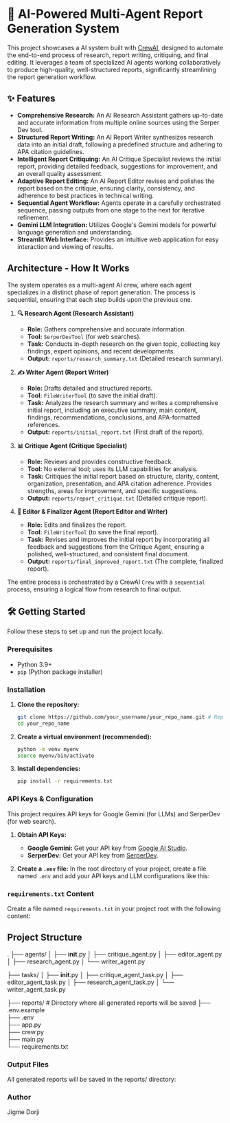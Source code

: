 # 🚀 AI-Powered Multi-Agent Report Generation System

This project showcases a  AI system built with [CrewAI](https://www.crewai.com/), designed to automate the end-to-end process of research, report writing, critiquing, and final editing. It leverages a team of specialized AI agents working collaboratively to produce high-quality, well-structured reports, significantly streamlining the report generation workflow.

## ✨ Features

*   **Comprehensive Research:** An AI Research Assistant gathers up-to-date and accurate information from multiple online sources using the Serper Dev tool.
*   **Structured Report Writing:** An AI Report Writer synthesizes research data into an initial draft, following a predefined structure and adhering to APA citation guidelines.
*   **Intelligent Report Critiquing:** An AI Critique Specialist reviews the initial report, providing detailed feedback, suggestions for improvement, and an overall quality assessment.
*   **Adaptive Report Editing:** An AI Report Editor revises and polishes the report based on the critique, ensuring clarity, consistency, and adherence to best practices in technical writing.
*   **Sequential Agent Workflow:** Agents operate in a carefully orchestrated sequence, passing outputs from one stage to the next for iterative refinement.
*   **Gemini LLM Integration:** Utilizes Google's Gemini models for powerful language generation and understanding.
*   **Streamlit Web Interface:** Provides an intuitive web application for easy interaction and viewing of results.

## Architecture - How It Works

The system operates as a multi-agent AI crew, where each agent specializes in a distinct phase of report generation. The process is sequential, ensuring that each step builds upon the previous one.

1.  **🔍 Research Agent (Research Assistant)**
    *   **Role:** Gathers comprehensive and accurate information.
    *   **Tool:** `SerperDevTool` (for web searches).
    *   **Task:** Conducts in-depth research on the given topic, collecting key findings, expert opinions, and recent developments.
    *   **Output:** `reports/research_summary.txt` (Detailed research summary).

2.  **✍️ Writer Agent (Report Writer)**
    *   **Role:** Drafts detailed and structured reports.
    *   **Tool:** `FileWriterTool` (to save the initial draft).
    *   **Task:** Analyzes the research summary and writes a comprehensive initial report, including an executive summary, main content, findings, recommendations, conclusions, and APA-formatted references.
    *   **Output:** `reports/initial_report.txt` (First draft of the report).

3.  **📊 Critique Agent (Critique Specialist)**
    *   **Role:** Reviews and provides constructive feedback.
    *   **Tool:** No external tool; uses its LLM capabilities for analysis.
    *   **Task:** Critiques the initial report based on structure, clarity, content, organization, presentation, and APA citation adherence. Provides strengths, areas for improvement, and specific suggestions.
    *   **Output:** `reports/report_critique.txt` (Detailed critique report).

4.  **📝 Editor & Finalizer Agent (Report Editor and Writer)**
    *   **Role:** Edits and finalizes the report.
    *   **Tool:** `FileWriterTool` (to save the final report).
    *   **Task:** Revises and improves the initial report by incorporating all feedback and suggestions from the Critique Agent, ensuring a polished, well-structured, and consistent final document.
    *   **Output:** `reports/final_improved_report.txt` (The complete, finalized report).

The entire process is orchestrated by a CrewAI `Crew` with a `sequential` process, ensuring a logical flow from research to final output.

## 🛠️ Getting Started

Follow these steps to set up and run the project locally.

### Prerequisites

*   Python 3.9+
*   `pip` (Python package installer)

### Installation

1.  **Clone the repository:**
    ```bash
    git clone https://github.com/your_username/your_repo_name.git # Replace with your actual repo URL
    cd your_repo_name
    ```
2.  **Create a virtual environment (recommended):**
    ```bash
    python -m venv myenv
    source myenv/bin/activate  
    ```
3.  **Install dependencies:**
    ```bash
    pip install -r requirements.txt
    ```

### API Keys & Configuration

This project requires API keys for Google Gemini (for LLMs) and SerperDev (for web search).

1.  **Obtain API Keys:**
    *   **Google Gemini:** Get your API key from [Google AI Studio](https://makersuite.google.com/app/apikey).
    *   **SerperDev:** Get your API key from [SerperDev](https://serper.dev/).

2.  **Create a `.env` file:**
    In the root directory of your project, create a file named `.env` and add your API keys and LLM configurations like this:


### `requirements.txt` Content

Create a file named `requirements.txt` in your project root with the following content:



## Project Structure
.
├── agents/
│   ├── __init__.py
│   ├── critique_agent.py
│   ├── editor_agent.py
│   ├── research_agent.py
│   └── writer_agent.py


├── tasks/
│   ├── __init__.py
│   ├── critique_agent_task.py
│   ├── editor_agent_task.py
│   ├── research_agent_task.py
│   └── writer_agent_task.py


├── reports/                 # Directory where all generated reports will be saved
├── .env.example             
├── .env                    
├── app.py                  
├── crew.py                  
├── main.py                  
└── requirements.txt         


### Output Files
All generated reports will be saved in the reports/ directory:


### Author

Jigme Dorji